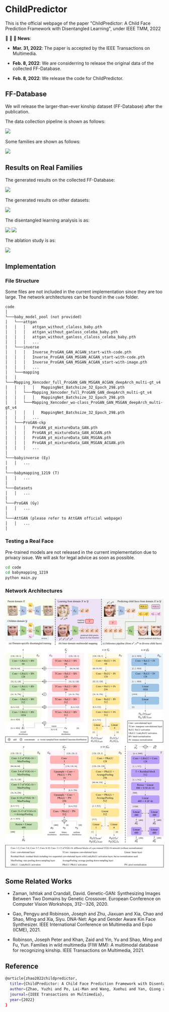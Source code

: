 # ChildPredictor

This is the official webpage of the paper "ChildPredictor: A Child Face Prediction Framework with Disentangled Learning", under IEEE TMM, 2022

:rocket:  :rocket:  :rocket: **News**:

- **Mar. 31, 2022**: The paper is accepted by the IEEE Transactions on Multimedia.

- **Feb. 8, 2022**: We are considerring to release the original data of the collected FF-Database.

- **Feb. 8, 2022**: We release the code for ChildPredictor.

## FF-Database

We will release the larger-than-ever kinship dataset (FF-Database) after the publication.

The data collection pipeline is shown as follows:

<img src="./img/data_collection.png"/>

Some families are shown as follows:

<img src="./img/ffdatabase.png"/>

## Results on Real Families

The generated results on the collected FF-Database:

<img src="./img/sota.png"/>

The generated results on other datasets:

<img src="./img/sota2.png"/>

The disentangled learning analysis is as:

<img src="./img/disentangled_learning_x.png"/>

<img src="./img/disentangled_learning_y.png"/>

The ablation study is as:

<img src="./img/ablation.png"/>

## Implementation

### File Structure

Some files are not included in the current implementation since they are too large. The network architectures can be found in the ``code`` folder.

```
code
│
└───baby_model_pool (not provided)
│   └───attgan
│   │   │   attgan_without_claloss_baby.pth
│   │   │   attgan_without_ganloss_celeba_baby.pth
│   │   │   attgan_without_ganloss_claloss_celeba_baby.pth
│   │   │   ...
│   └───inverse
│   │   │   Inverse_ProGAN_GAN_ACGAN_start-with-code.pth
│   │   │   Inverse_ProGAN_GAN_MSGAN_ACGAN_start-with-code.pth
│   │   │   Inverse_ProGAN_GAN_MSGAN_ACGAN_start-with-image.pth
│   │   │   ...
│   └───mapping
│   │   └───Mapping_Xencoder_full_ProGAN_GAN_MSGAN_ACGAN_deepArch_multi-gt_v4
│   │   │   │   MappingNet_Batchsize_32_Epoch_298.pth
│   │   └───Mapping_Xencoder_full_ProGAN_GAN_deepArch_multi-gt_v4
│   │   │   │   MappingNet_Batchsize_32_Epoch_298.pth
│   │   └───Mapping_Xencoder_wo-class_ProGAN_GAN_MSGAN_deepArch_multi-gt_v4
│   │   │   │   MappingNet_Batchsize_32_Epoch_298.pth
│   │   │   ...
│   └───ProGAN-ckp
│   │   │   ProGAN_pt_mixtureData_GAN.pth
│   │   │   ProGAN_pt_mixtureData_GAN_ACGAN.pth
│   │   │   ProGAN_pt_mixtureData_GAN_MSGAN.pth
│   │   │   ProGAN_pt_mixtureData_GAN_MSGAN_ACGAN.pth
│   │   │   ...
│
└───babyinverse (Ey)
│   │   ...
|
└───babymapping_1219 (T)
│   │   ...
│
└───Datasets
│   │   ...
│
└───ProGAN (Gy)
│   │   ...
│
└───AttGAN (please refer to AttGAN official webpage)
│   │   ...
│   
```

### Testing a Real Face

Pre-trained models are not released in the current implementation due to privacy issue. We will ask for legal advice as soon as possible.

```bash
cd code
cd babymapping_1219
python main.py
```

### Network Architectures

<img src="./img/net.png"/>

<img src="./img/net_x.png"/>

<img src="./img/net_y.png"/>

## Some Related Works

- Zaman, Ishtiak and Crandall, David. Genetic-GAN: Synthesizing Images Between Two Domains by Genetic Crossover. European Conference on Computer Vision Workshops, 312--326, 2020.

- Gao, Pengyu and Robinson, Joseph and Zhu, Jiaxuan and Xia, Chao and Shao, MIng and Xia, Siyu. DNA-Net: Age and Gender Aware Kin Face Synthesizer. IEEE International Conference on Multimedia and Expo (ICME), 2021.

- Robinson, Joseph Peter and Khan, Zaid and Yin, Yu and Shao, Ming and Fu, Yun. Families in wild multimedia (FIW MM): A multimodal database for recognizing kinship. IEEE Transactions on Multimedia, 2021.

## Reference

```bash
@article{zhao2022childpredictor,
  title={ChildPredictor: A Child Face Prediction Framework with Disentangled Learning},
  author={Zhao, Yuzhi and Po, Lai-Man and Wang, Xuehui and Yan, Qiong and Shen, Wei and Zhang, Yujia and Liu, Wei and Wong Chun-Kit and Pang, Chiu-Sing and Ou, Weifeng and Yu, Wing-Yin and Liu, Buhua},
  journal={IEEE Transactions on Multimedia},
  year={2022}
}
```
